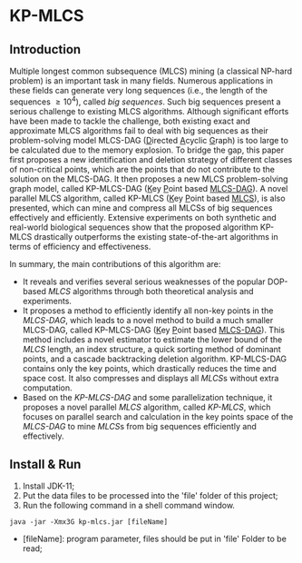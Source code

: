 # KP-MLCS
## Introduction
Multiple longest common subsequence (MLCS) mining (a classical NP-hard problem) is an important task in many fields. Numerous applications in these fields can generate very long sequences (i.e., the length of the  sequences $\geq 10^{4}$), called *big sequences*. Such big sequences present a serious challenge to existing MLCS algorithms. Although significant efforts have been made to tackle the challenge, both existing exact and approximate MLCS algorithms fail to deal with big sequences as their problem-solving model MLCS-DAG (<u>D</u>irected <u>A</u>cyclic <u>G</u>raph) is too large to be calculated due to the memory explosion. To bridge the gap, this paper first proposes a new identification and deletion strategy of different classes of non-critical points, which are the points that do not contribute to the solution on the MLCS-DAG. It then proposes a new MLCS problem-solving graph model, called KP-MLCS-DAG (<u>K</u>ey <u>P</u>oint based <u>MLCS-DAG</u>). A novel parallel MLCS algorithm, called KP-MLCS (<u>K</u>ey <u>P</u>oint based <u>MLCS</u>), is also presented, which can mine and compress all MLCSs of big sequences effectively and efficiently. Extensive experiments on both synthetic and real-world biological sequences show that the proposed algorithm KP-MLCS drastically outperforms the existing state-of-the-art algorithms in terms of efficiency and effectiveness.

In summary, the main contributions of this algorithm are:
- It reveals and verifies several serious weaknesses of the popular DOP-based *MLCS* algorithms through both theoretical analysis and experiments.
- It proposes a method to efficiently identify all non-key points in the *MLCS-DAG*, which leads to a novel method to build a much smaller MLCS-DAG, called KP-MLCS-DAG (<u>K</u>ey <u>P</u>oint based <u>MLCS-DAG</u>). This method includes a novel estimator to estimate the lower bound of the *MLCS* length, an index structure, a quick sorting method of dominant points, and a cascade backtracking deletion algorithm. KP-MLCS-DAG contains only the key points, which drastically reduces the time and space cost. It also compresses and displays all *MLCS*s without extra computation.
- Based on the *KP-MLCS-DAG* and some parallelization technique, it proposes a novel parallel *MLCS* algorithm, called *KP-MLCS*, which focuses on parallel search and calculation in the key points space of the *MLCS-DAG* to mine *MLCS*s from big sequences efficiently and effectively.
 
## Install & Run

 1. Install JDK-11;
 2. Put the data files to be processed into the 'file' folder of this project;
 3. Run the following command in a shell command window.
```
java -jar -Xmx3G kp-mlcs.jar [fileName]
```
 - [fileName]: program parameter, files should be put in 'file' Folder to be read;
